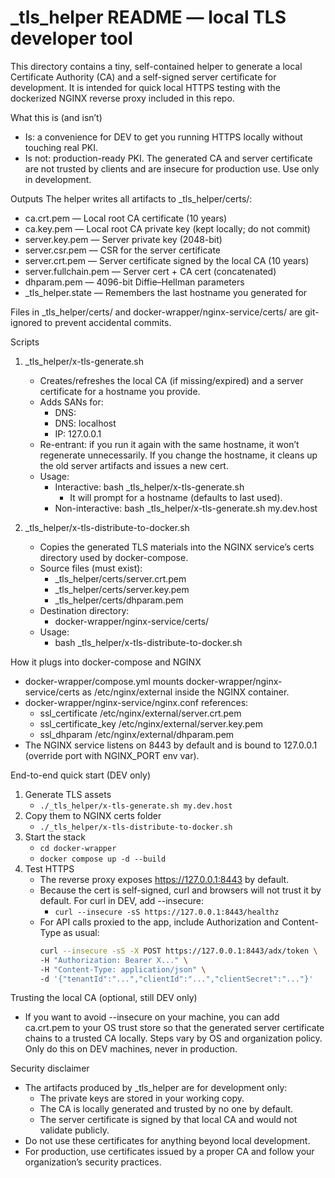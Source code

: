 # _tls_helper README — local TLS developer tool

This directory contains a tiny, self-contained helper to generate a local Certificate Authority (CA) and a self-signed 
server certificate for development. It is intended for quick local HTTPS testing with the dockerized NGINX reverse proxy 
included in this repo.

What this is (and isn’t)
- Is: a convenience for DEV to get you running HTTPS locally without touching real PKI.
- Is not: production-ready PKI. The generated CA and server certificate are not trusted by clients and are insecure for 
  production use. Use only in development.

Outputs
The helper writes all artifacts to _tls_helper/certs/:
- ca.crt.pem — Local root CA certificate (10 years)
- ca.key.pem — Local root CA private key (kept locally; do not commit)
- server.key.pem — Server private key (2048-bit)
- server.csr.pem — CSR for the server certificate
- server.crt.pem — Server certificate signed by the local CA (10 years)
- server.fullchain.pem — Server cert + CA cert (concatenated)
- dhparam.pem — 4096-bit Diffie–Hellman parameters
- _tls_helper.state — Remembers the last hostname you generated for

Files in _tls_helper/certs/ and docker-wrapper/nginx-service/certs/ are git-ignored to prevent accidental commits.

Scripts
1) _tls_helper/x-tls-generate.sh
   - Creates/refreshes the local CA (if missing/expired) and a server certificate for a hostname you provide.
   - Adds SANs for:
     - DNS: <your-hostname>
     - DNS: localhost
     - IP: 127.0.0.1
   - Re-entrant: if you run it again with the same hostname, it won’t regenerate unnecessarily. If you change the 
     hostname, it cleans up the old server artifacts and issues a new cert.
   - Usage:
     - Interactive: bash _tls_helper/x-tls-generate.sh
       - It will prompt for a hostname (defaults to last used).
     - Non-interactive: bash _tls_helper/x-tls-generate.sh my.dev.host

2) _tls_helper/x-tls-distribute-to-docker.sh
   - Copies the generated TLS materials into the NGINX service’s certs directory used by docker-compose.
   - Source files (must exist):
     - _tls_helper/certs/server.crt.pem
     - _tls_helper/certs/server.key.pem
     - _tls_helper/certs/dhparam.pem
   - Destination directory:
     - docker-wrapper/nginx-service/certs/
   - Usage:
     - bash _tls_helper/x-tls-distribute-to-docker.sh

How it plugs into docker-compose and NGINX
- docker-wrapper/compose.yml mounts docker-wrapper/nginx-service/certs as /etc/nginx/external inside the NGINX container.
- docker-wrapper/nginx-service/nginx.conf references:
  - ssl_certificate     /etc/nginx/external/server.crt.pem
  - ssl_certificate_key /etc/nginx/external/server.key.pem
  - ssl_dhparam         /etc/nginx/external/dhparam.pem
- The NGINX service listens on 8443 by default and is bound to 127.0.0.1 (override port with NGINX_PORT env var).

End-to-end quick start (DEV only)
1) Generate TLS assets
   - `./_tls_helper/x-tls-generate.sh my.dev.host`
2) Copy them to NGINX certs folder
   - `./_tls_helper/x-tls-distribute-to-docker.sh`
3) Start the stack
   - `cd docker-wrapper`
   - `docker compose up -d --build`
4) Test HTTPS
   - The reverse proxy exposes https://127.0.0.1:8443 by default.
   - Because the cert is self-signed, curl and browsers will not trust it by default. For curl in DEV, add --insecure:
     - `curl --insecure -sS https://127.0.0.1:8443/healthz`
   - For API calls proxied to the app, include Authorization and Content-Type as usual:
     ```bash
     curl --insecure -sS -X POST https://127.0.0.1:8443/adx/token \
     -H "Authorization: Bearer X..." \
     -H "Content-Type: application/json" \
     -d '{"tenantId":"...","clientId":"...","clientSecret":"..."}'
     ```

Trusting the local CA (optional, still DEV only)
- If you want to avoid --insecure on your machine, you can add ca.crt.pem to your OS trust store so that the generated 
  server certificate chains to a trusted CA locally. Steps vary by OS and organization policy. Only do this on DEV 
  machines, never in production.

Security disclaimer
- The artifacts produced by _tls_helper are for development only:
  - The private keys are stored in your working copy.
  - The CA is locally generated and trusted by no one by default.
  - The server certificate is signed by that local CA and would not validate publicly.
- Do not use these certificates for anything beyond local development.
- For production, use certificates issued by a proper CA and follow your organization’s security practices.
